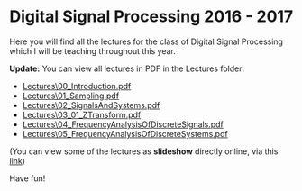 # Digital Signal Processing 2016 - 2017

Here you will find all the lectures for the class of Digital Signal Processing which I will be teaching throughout this year.

**Update:** You can view all lectures in PDF in the Lectures folder:

- [Lectures\00_Introduction.pdf](Lectures\00_Introduction.pdf)
- [Lectures\01_Sampling.pdf](Lectures\01_Sampling.pdf)
- [Lectures\02_SignalsAndSystems.pdf](Lectures\02_SignalsAndSystems.pdf)
- [Lectures\03_01_ZTransform.pdf](Lectures\03_01_ZTransform.pdf)
- [Lectures\04_FrequencyAnalysisOfDiscreteSignals.pdf](Lectures\04_FrequencyAnalysisOfDiscreteSignals.pdf)
- [Lectures\05_FrequencyAnalysisOfDiscreteSystems.pdf](Lectures\05_FrequencyAnalysisOfDiscreteSystems.pdf)

(You can view some of the lectures as **slideshow** directly online, via this [link](http://nbviewer.jupyter.org/github/nikcleju/DSP20162017/tree/master/Lectures/))

Have fun!
